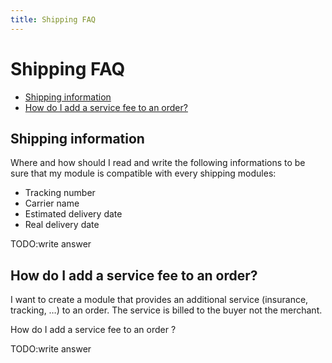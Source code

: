 ```yaml
---
title: Shipping FAQ
---
```


# Shipping FAQ

- [Shipping information](#shipping-information)
- [How do I add a service fee to an order?](#how-do-i-add-a-service-fee-to-an-order?)


## Shipping information

Where and how should I read and write the following informations to be sure that my module is compatible with every shipping modules:

- Tracking number
- Carrier name
- Estimated delivery date
- Real delivery date

TODO:write answer

## How do I add a service fee to an order? 

I want to create a module that provides an additional service (insurance, tracking, …) to an order. The service is billed to the buyer not the merchant.

How do I add a service fee to an order ?

TODO:write answer
